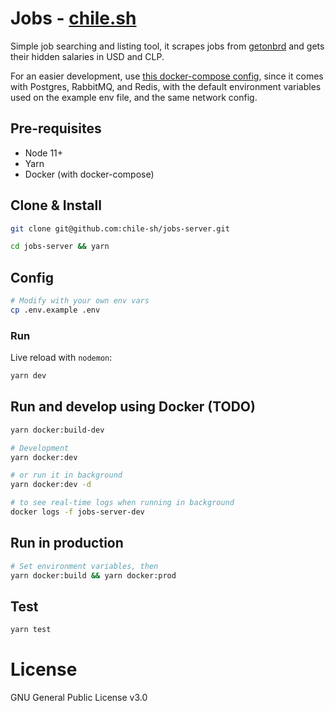 # Jobs - [chile.sh](https://jobs.chile.sh)

Simple job searching and listing tool, it scrapes jobs from [getonbrd](https://www.getonbrd.com/) and gets their hidden salaries in USD and CLP.

For an easier development, use [this docker-compose config](https://github.com/chile-sh/docker-common), since it comes with Postgres, RabbitMQ, and Redis, with the default environment variables used on the example env file, and the same network config.

## Pre-requisites

- Node 11+
- Yarn
- Docker (with docker-compose)

## Clone & Install

```bash
git clone git@github.com:chile-sh/jobs-server.git

cd jobs-server && yarn
```

## Config

```bash
# Modify with your own env vars
cp .env.example .env
```

### Run

Live reload with `nodemon`:

```bash
yarn dev
```

## Run and develop using Docker (TODO)

```bash
yarn docker:build-dev

# Development
yarn docker:dev

# or run it in background
yarn docker:dev -d

# to see real-time logs when running in background
docker logs -f jobs-server-dev
```

## Run in production

```bash
# Set environment variables, then
yarn docker:build && yarn docker:prod
```

## Test

```bash
yarn test
```

# License

GNU General Public License v3.0

